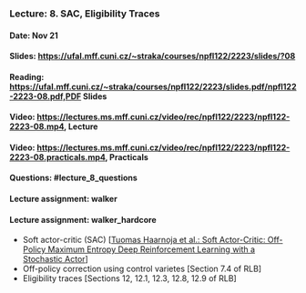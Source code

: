 ### Lecture: 8. SAC, Eligibility Traces
#### Date: Nov 21
#### Slides: https://ufal.mff.cuni.cz/~straka/courses/npfl122/2223/slides/?08
#### Reading: https://ufal.mff.cuni.cz/~straka/courses/npfl122/2223/slides.pdf/npfl122-2223-08.pdf,PDF Slides
#### Video: https://lectures.ms.mff.cuni.cz/video/rec/npfl122/2223/npfl122-2223-08.mp4, Lecture
#### Video: https://lectures.ms.mff.cuni.cz/video/rec/npfl122/2223/npfl122-2223-08.practicals.mp4, Practicals
#### Questions: #lecture_8_questions
#### Lecture assignment: walker
#### Lecture assignment: walker_hardcore

- Soft actor-critic (SAC) [[Tuomas Haarnoja et al.: Soft Actor-Critic: Off-Policy Maximum Entropy Deep Reinforcement Learning with a Stochastic Actor](https://arxiv.org/abs/1801.01290)]
- Off-policy correction using control varietes [Section 7.4 of RLB]
- Eligibility traces [Sections 12, 12.1, 12.3, 12.8, 12.9 of RLB]
